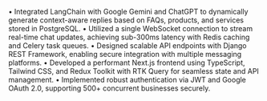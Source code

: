 • Integrated LangChain with Google Gemini and ChatGPT to dynamically generate context-aware replies based on FAQs, products, and services stored in PostgreSQL.
• Utilized a single WebSocket connection to stream real-time chat updates, achieving sub-300ms latency with Redis caching and Celery task queues.
• Designed scalable API endpoints with Django REST Framework, enabling secure integration with multiple messaging platforms.
• Developed a performant Next.js frontend using TypeScript, Tailwind CSS, and Redux Toolkit with RTK Query for seamless state and API management.
• Implemented robust authentication via JWT and Google OAuth 2.0, supporting 500+ concurrent businesses securely.
